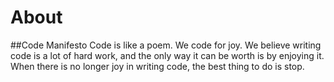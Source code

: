 # About
 ##Code Manifesto
 Code is like a poem. We code for joy. We believe writing code is a lot of hard work, and the only way it can be worth is by enjoying it. When there is no longer joy in writing code, the best thing to do is stop. 

